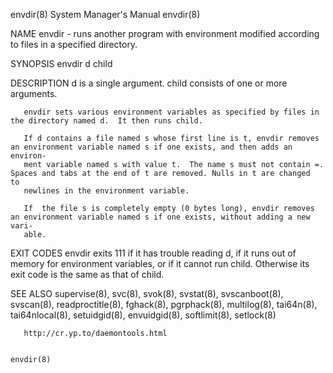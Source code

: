 envdir(8)                                                     System Manager's Manual                                                    envdir(8)

NAME
       envdir - runs another program with environment modified according to files in a specified directory.

SYNOPSIS
       envdir d child

DESCRIPTION
       d is a single argument.  child consists of one or more arguments.

       envdir sets various environment variables as specified by files in the directory named d.  It then runs child.

       If d contains a file named s whose first line is t, envdir removes an environment variable named s if one exists, and then adds an environ‐
       ment variable named s with value t.  The name s must not contain =. Spaces and tabs at the end of t are removed. Nulls in t are changed  to
       newlines in the environment variable.

       If  the file s is completely empty (0 bytes long), envdir removes an environment variable named s if one exists, without adding a new vari‐
       able.

EXIT CODES
       envdir exits 111 if it has trouble reading d, if it runs out of memory for environment variables, or if it cannot run child.  Otherwise its
       exit code is the same as that of child.

SEE ALSO
       supervise(8),  svc(8),  svok(8),  svstat(8),  svscanboot(8),  svscan(8),  readproctitle(8), fghack(8), pgrphack(8), multilog(8), tai64n(8),
       tai64nlocal(8), setuidgid(8), envuidgid(8), softlimit(8), setlock(8)

       http://cr.yp.to/daemontools.html

                                                                                                                                         envdir(8)
